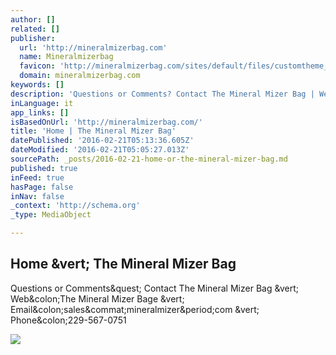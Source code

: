 ```yaml
---
author: []
related: []
publisher:
  url: 'http://mineralmizerbag.com'
  name: Mineralmizerbag
  favicon: 'http://mineralmizerbag.com/sites/default/files/customtheme_favicon.png'
  domain: mineralmizerbag.com
keywords: []
description: 'Questions or Comments? Contact The Mineral Mizer Bag | Web:The Mineral Mizer Bage | Email:sales@mineralmizer.com | Phone:229-567-0751'
inLanguage: it
app_links: []
isBasedOnUrl: 'http://mineralmizerbag.com/'
title: 'Home | The Mineral Mizer Bag'
datePublished: '2016-02-21T05:13:36.605Z'
dateModified: '2016-02-21T05:05:27.013Z'
sourcePath: _posts/2016-02-21-home-or-the-mineral-mizer-bag.md
published: true
inFeed: true
hasPage: false
inNav: false
_context: 'http://schema.org'
_type: MediaObject

---
```

<article style=""><h1>Home &amp;vert; The Mineral Mizer Bag</h1><p>Questions or Comments&amp;quest; Contact The Mineral Mizer Bag &amp;vert; Web&amp;colon;The Mineral Mizer Bage &amp;vert; Email&amp;colon;sales&amp;commat;mineralmizer&amp;period;com &amp;vert; Phone&amp;colon;229-567-0751</p><img src="http://mineralmizerbag.com/sites/default/files/image_0.jpg?1395369827" /></article>